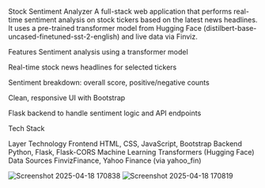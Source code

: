 Stock Sentiment Analyzer
A full-stack web application that performs real-time sentiment analysis on stock tickers based on the latest news headlines. It uses a pre-trained transformer model from Hugging Face (distilbert-base-uncased-finetuned-sst-2-english) and live data via Finviz.

Features
Sentiment analysis using a transformer model

Real-time stock news headlines for selected tickers

Sentiment breakdown: overall score, positive/negative counts

Clean, responsive UI with Bootstrap

Flask backend to handle sentiment logic and API endpoints

Tech Stack

Layer	Technology
Frontend	HTML, CSS, JavaScript, Bootstrap
Backend	Python, Flask, Flask-CORS
Machine Learning	Transformers (Hugging Face)
Data Sources	FinvizFinance, Yahoo Finance (via yahoo_fin)

![Screenshot 2025-04-18 170838](https://github.com/user-attachments/assets/b0495ab8-75ed-4dbb-8756-73f3055f61ad)
![Screenshot 2025-04-18 170819](https://github.com/user-attachments/assets/69961d23-9df1-4e0b-9866-a9290bcd50ec)
